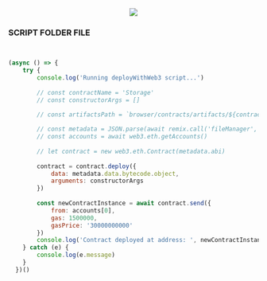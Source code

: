 <div align="center">
    <img  src='https://fiverr-res.cloudinary.com/images/t_main1,q_auto,f_auto,q_auto,f_auto/gigs/130820392/original/7869f46b2ea0e00fd31de9e0bde9cd6117980c60/make-etheruem-smart-contracts-using-solidity-for-your-needs.png'>
</div>


### SCRIPT FOLDER FILE

```javascript


(async () => {
    try {
        console.log('Running deployWithWeb3 script...')
        
        // const contractName = 'Storage' 
        // const constructorArgs = []    
    
        // const artifactsPath = `browser/contracts/artifacts/${contractName}.json` 

        // const metadata = JSON.parse(await remix.call('fileManager', 'getFile', artifactsPath))
        // const accounts = await web3.eth.getAccounts()
    
        // let contract = new web3.eth.Contract(metadata.abi)
    
        contract = contract.deploy({
            data: metadata.data.bytecode.object,
            arguments: constructorArgs
        })
    
        const newContractInstance = await contract.send({
            from: accounts[0],
            gas: 1500000,
            gasPrice: '30000000000'
        })
        console.log('Contract deployed at address: ', newContractInstance.options.address)
    } catch (e) {
        console.log(e.message)
    }
  })()
  
```